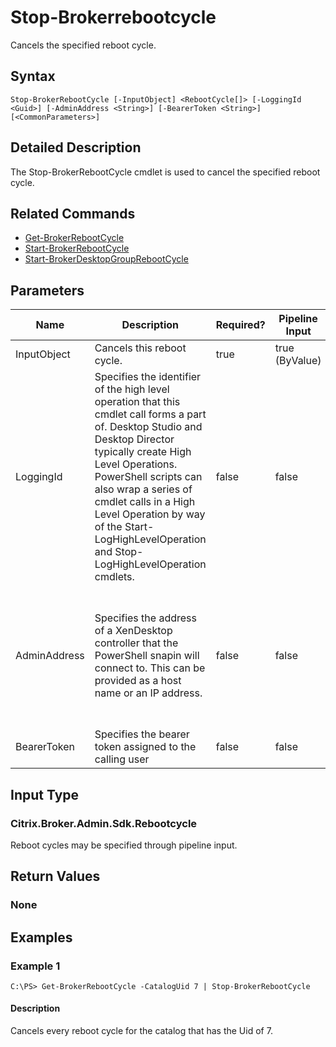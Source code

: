 ﻿
# Stop-Brokerrebootcycle
Cancels the specified reboot cycle.
## Syntax
```
Stop-BrokerRebootCycle [-InputObject] <RebootCycle[]> [-LoggingId <Guid>] [-AdminAddress <String>] [-BearerToken <String>] [<CommonParameters>]
```
## Detailed Description
The Stop-BrokerRebootCycle cmdlet is used to cancel the specified reboot cycle.


## Related Commands

* [Get-BrokerRebootCycle](../Get-BrokerRebootCycle/)
* [Start-BrokerRebootCycle](../Start-BrokerRebootCycle/)
* [Start-BrokerDesktopGroupRebootCycle](../Start-BrokerDesktopGroupRebootCycle/)
## Parameters
| Name   | Description | Required? | Pipeline Input | Default Value |
| --- | --- | --- | --- | --- |
| InputObject | Cancels this reboot cycle. | true | true (ByValue) |  |
| LoggingId | Specifies the identifier of the high level operation that this cmdlet call forms a part of. Desktop Studio and Desktop Director typically create High Level Operations. PowerShell scripts can also wrap a series of cmdlet calls in a High Level Operation by way of the Start-LogHighLevelOperation and Stop-LogHighLevelOperation cmdlets. | false | false |  |
| AdminAddress | Specifies the address of a XenDesktop controller that the PowerShell snapin will connect to. This can be provided as a host name or an IP address. | false | false | Localhost. Once a value is provided by any cmdlet, this value will become the default. |
| BearerToken | Specifies the bearer token assigned to the calling user | false | false |  |

## Input Type

### Citrix.Broker.Admin.Sdk.Rebootcycle
Reboot cycles may be specified through pipeline input.
## Return Values

### None

## Examples

### Example 1
```
C:\PS> Get-BrokerRebootCycle -CatalogUid 7 | Stop-BrokerRebootCycle
```
#### Description
Cancels every reboot cycle for the catalog that has the Uid of 7.
